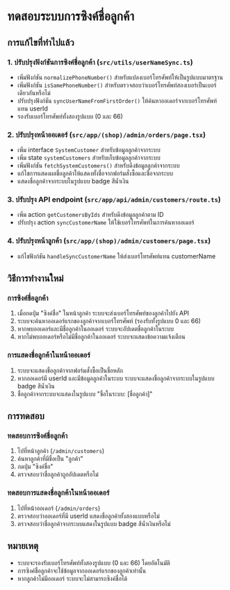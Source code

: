 # ทดสอบระบบการซิงค์ชื่อลูกค้า

## การแก้ไขที่ทำไปแล้ว

### 1. ปรับปรุงฟังก์ชันการซิงค์ชื่อลูกค้า (`src/utils/userNameSync.ts`)
- เพิ่มฟังก์ชัน `normalizePhoneNumber()` สำหรับแปลงเบอร์โทรศัพท์ให้เป็นรูปแบบมาตรฐาน
- เพิ่มฟังก์ชัน `isSamePhoneNumber()` สำหรับตรวจสอบว่าเบอร์โทรศัพท์สองเบอร์เป็นเบอร์เดียวกันหรือไม่
- ปรับปรุงฟังก์ชัน `syncUserNameFromFirstOrder()` ให้ค้นหาออเดอร์จากเบอร์โทรศัพท์แทน userId
- รองรับเบอร์โทรศัพท์ทั้งสองรูปแบบ (0 และ 66)

### 2. ปรับปรุงหน้าออเดอร์ (`src/app/(shop)/admin/orders/page.tsx`)
- เพิ่ม interface `SystemCustomer` สำหรับข้อมูลลูกค้าจากระบบ
- เพิ่ม state `systemCustomers` สำหรับเก็บข้อมูลลูกค้าจากระบบ
- เพิ่มฟังก์ชัน `fetchSystemCustomers()` สำหรับดึงข้อมูลลูกค้าจากระบบ
- แก้ไขการแสดงผลชื่อลูกค้าให้แสดงทั้งชื่อจากฟอร์มสั่งซื้อและชื่อจากระบบ
- แสดงชื่อลูกค้าจากระบบในรูปแบบ badge สีน้ำเงิน

### 3. ปรับปรุง API endpoint (`src/app/api/admin/customers/route.ts`)
- เพิ่ม action `getCustomersByIds` สำหรับดึงข้อมูลลูกค้าตาม ID
- ปรับปรุง action `syncCustomerName` ให้ใช้เบอร์โทรศัพท์ในการค้นหาออเดอร์

### 4. ปรับปรุงหน้าลูกค้า (`src/app/(shop)/admin/customers/page.tsx`)
- แก้ไขฟังก์ชัน `handleSyncCustomerName` ให้ส่งเบอร์โทรศัพท์แทน customerName

## วิธีการทำงานใหม่

### การซิงค์ชื่อลูกค้า
1. เมื่อกดปุ่ม "ซิงค์ชื่อ" ในหน้าลูกค้า ระบบจะส่งเบอร์โทรศัพท์ของลูกค้าไปยัง API
2. ระบบจะค้นหาออเดอร์แรกของลูกค้าจากเบอร์โทรศัพท์ (รองรับทั้งรูปแบบ 0 และ 66)
3. หากพบออเดอร์และมีชื่อลูกค้าในออเดอร์ ระบบจะอัปเดตชื่อลูกค้าในระบบ
4. หากไม่พบออเดอร์หรือไม่มีชื่อลูกค้าในออเดอร์ ระบบจะแสดงข้อความแจ้งเตือน

### การแสดงชื่อลูกค้าในหน้าออเดอร์
1. ระบบจะแสดงชื่อลูกค้าจากฟอร์มสั่งซื้อเป็นชื่อหลัก
2. หากออเดอร์มี userId และมีข้อมูลลูกค้าในระบบ ระบบจะแสดงชื่อลูกค้าจากระบบในรูปแบบ badge สีน้ำเงิน
3. ชื่อลูกค้าจากระบบจะแสดงในรูปแบบ "ชื่อในระบบ: [ชื่อลูกค้า]"

## การทดสอบ

### ทดสอบการซิงค์ชื่อลูกค้า
1. ไปที่หน้าลูกค้า (`/admin/customers`)
2. ค้นหาลูกค้าที่มีชื่อเป็น "ลูกค้า"
3. กดปุ่ม "ซิงค์ชื่อ"
4. ตรวจสอบว่าชื่อลูกค้าถูกอัปเดตหรือไม่

### ทดสอบการแสดงชื่อลูกค้าในหน้าออเดอร์
1. ไปที่หน้าออเดอร์ (`/admin/orders`)
2. ตรวจสอบว่าออเดอร์ที่มี userId แสดงชื่อลูกค้าทั้งสองแบบหรือไม่
3. ตรวจสอบว่าชื่อลูกค้าจากระบบแสดงในรูปแบบ badge สีน้ำเงินหรือไม่

## หมายเหตุ
- ระบบจะรองรับเบอร์โทรศัพท์ทั้งสองรูปแบบ (0 และ 66) โดยอัตโนมัติ
- การซิงค์ชื่อลูกค้าจะใช้ข้อมูลจากออเดอร์แรกของลูกค้าเท่านั้น
- หากลูกค้าไม่มีออเดอร์ ระบบจะไม่สามารถซิงค์ชื่อได้

